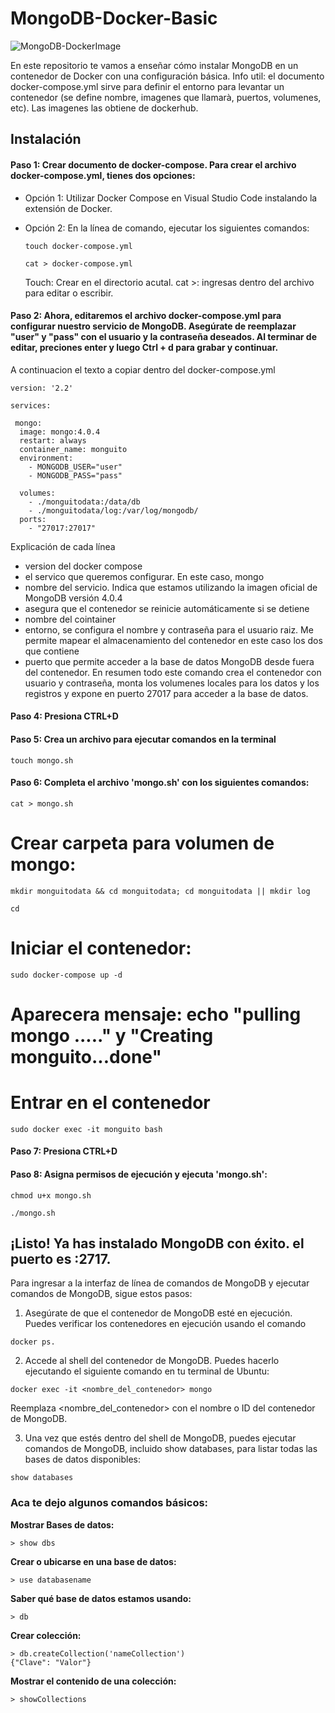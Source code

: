 # MongoDB-Docker-Basic
![MongoDB-DockerImage](https://media.licdn.com/dms/image/C5612AQENOC_bFx1Scg/article-cover_image-shrink_600_2000/0/1599320945318?e=2147483647&v=beta&t=Hj5K3tLMhvguYziWrDZ-ckB-zceTHkBSxLNBKr1LqaY)

En este repositorio te vamos a enseñar cómo instalar MongoDB en un contenedor de Docker con una configuración básica.
Info util: el documento docker-compose.yml sirve para definir el entorno para levantar un contenedor (se define nombre, imagenes que llamarà, puertos, volumenes, etc). Las imagenes las obtiene de dockerhub.

## Instalación

#### Paso 1: Crear documento de docker-compose. Para crear el archivo docker-compose.yml, tienes dos opciones:

- Opción 1: Utilizar Docker Compose en Visual Studio Code instalando la extensión de Docker.

- Opción 2: En la línea de comando, ejecutar los siguientes comandos:
  ```
  touch docker-compose.yml
  ```
  ```
  cat > docker-compose.yml
  ```
  Touch: Crear en el directorio acutal. cat >: ingresas dentro del archivo para editar o escribir.

#### Paso 2: Ahora, editaremos el archivo docker-compose.yml para configurar nuestro servicio de MongoDB. Asegúrate de reemplazar "user" y "pass" con el usuario y la contraseña deseados. Al terminar de editar, preciones enter y luego Ctrl + d para grabar y continuar.
A continuacion el texto a copiar dentro del docker-compose.yml
```
version: '2.2'

services:

 mongo:
  image: mongo:4.0.4
  restart: always
  container_name: monguito
  environment:
    - MONGODB_USER="user"
    - MONGODB_PASS="pass"
  
  volumes:
    - ./monguitodata:/data/db
    - ./monguitodata/log:/var/log/mongodb/
  ports:
    - "27017:27017"
```
Explicación de cada línea
- version del docker compose
- el servico que queremos configurar. En este caso, mongo
- nombre del servicio. Indica que estamos utilizando la imagen oficial de MongoDB versión 4.0.4
- asegura que el contenedor se reinicie automáticamente si se detiene
- nombre del cointainer
- entorno, se configura el nombre y contraseña para el usuario raiz. Me permite mapear el almacenamiento del contenedor en este caso los dos que contiene
- puerto que permite acceder a la base de datos MongoDB desde fuera del contenedor.
En resumen todo este comando crea el contenedor con usuario y contraseña, monta los volumenes locales para los datos y los registros y expone en puerto 27017 para acceder a la base de datos.

#### Paso 4: Presiona CTRL+D

#### Paso 5: Crea un archivo para ejecutar comandos en la terminal 
```
touch mongo.sh
```

#### Paso 6: Completa el archivo 'mongo.sh' con los siguientes comandos:
```
cat > mongo.sh
```
# Crear carpeta para volumen de mongo:
```
mkdir monguitodata && cd monguitodata; cd monguitodata || mkdir log
```
```
cd
```
# Iniciar el contenedor:
```
sudo docker-compose up -d
```
# Aparecera mensaje: echo "pulling mongo ....." y "Creating monguito...done"

# Entrar en el contenedor
```
sudo docker exec -it monguito bash
```
#### Paso 7: Presiona CTRL+D

#### Paso 8: Asigna permisos de ejecución y ejecuta 'mongo.sh':
```
chmod u+x mongo.sh
```
```
./mongo.sh
```

## ¡Listo! Ya has instalado MongoDB con éxito. el puerto es :2717. 

Para ingresar a la interfaz de línea de comandos de MongoDB y ejecutar comandos de MongoDB, sigue estos pasos:

1. Asegúrate de que el contenedor de MongoDB esté en ejecución. Puedes verificar los contenedores en ejecución usando el comando
```
docker ps.
```
2. Accede al shell del contenedor de MongoDB. Puedes hacerlo ejecutando el siguiente comando en tu terminal de Ubuntu:
```
docker exec -it <nombre_del_contenedor> mongo
```
Reemplaza <nombre_del_contenedor> con el nombre o ID del contenedor de MongoDB.

3. Una vez que estés dentro del shell de MongoDB, puedes ejecutar comandos de MongoDB, incluido show databases, para listar todas las bases de datos disponibles:
```
show databases
```
### Aca te dejo algunos comandos básicos:

**Mostrar Bases de datos:**
```
> show dbs
```

**Crear o ubicarse en una base de datos:**
```
> use databasename
```

**Saber qué base de datos estamos usando:**
```
> db
```

**Crear colección:**
```
> db.createCollection('nameCollection')
{"Clave": "Valor"}
```

**Mostrar el contenido de una colección:**
```
> showCollections
```

